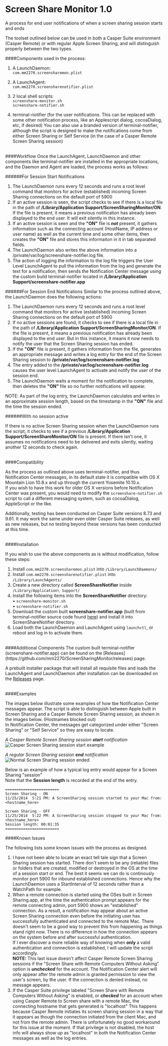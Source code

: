 Screen Share Monitor 1.0
====================

A process for end user notifications of when a screen sharing session starts and ends

The toolset outlined below can be used in both a Casper Suite environment (Casper Remote) or with regular Apple Screen Sharing, and will distinguish properly between the two types.

####Components used in the process:  
1. A LaunchDaemon:  
      `com.mm2270.screensharemon.plist`  

2. A LaunchAgent:  
      `com.mm2270.screensharenotifier.plist`  

2. 2 local shell scripts:  
      `screenshare-monitor.sh`  
      `screenshare-notifier.sh`  

3. terminal-notifier (for the user notifications. This can be replaced with some other notification process, like an Applescript dialog, cocoaDialog, etc, if desired) You can also use a branded version of terminal-notifier, although the script is designed to make the notifications come from either Screen Sharing or Self Service (in the case of a Casper Remote Screen Sharing session)  

<br>
####Workflow
Once the LaunchAgent, LaunchDaemon and other components like terminal-notifier are installed in the appropriate locations, and the Daemon and Agent are loaded, the process works as follows:  

######For Session Start Notifications
1. The LaunchDaemon runs every 12 seconds and runs a root level command that monitors for active (established) incoming Screen Sharing connections on the default port of 5900
2. If an active session is seen, the script checks to see if there is a local file in the path of **/Library/Application Support/ScreenSharingMonitor/ON**. If the file is present, it means a previous notification has already been displayed to the end user. It will exit silently in this instance.
3. If an active session is seen and the **"ON"** file is ***not*** present, it gathers information such as the connecting account (HostName, IP address or user name) as well as the current time and some other items, then creates the **"ON"** file and stores this informaiton in it in tab separated fields.
4. The LaunchDaemon also writes the above information into a /private/var/log/screenshare-notifier.log file.
5. The action of logging the information to the log file triggers the User Level LaunchAgent to pull the information from the log and generate the text for a notification, then sends the Notification Center message using the custom build terminal-notifier located in **/Library/Application Support/screenshare-notifier.app**  

######For Session End Notifications
Similar to the process outlined above, the LaunchDaemon does the following actions:

1. The LaunchDaemon runs every 12 seconds and runs a root level command that monitors for active (established) incoming Screen Sharing connections on the default port of 5900
2. If no active sessions are found, it checks to see if there is a local file in the path of **/Library/Application Support/ScreenSharingMonitor/ON**. If the file is present, it means a previous notification has already been displayed to the end user. But in this instance, it means it now needs to notify the user that the Screen Sharing session has ended.
3. If the **"ON"** file is present, it gathers information from the file, generates an appropriate message and writes a log entry for the end of the Screen Sharing session to **/private/var/log/screenshare-notifier.log**
4. The entry added to the **/private/var/log/screenshare-notifier.log** causes the user level LaunchAgent to activate and notify the user of the session end.
5. The LaunchDaemon waits a moment for the notification to complete, then deletes the **"ON"** file so no further notifications will appear.

NOTE: As part of the log entry, the LaunchDaemon calculates and writes in an approximate session length, based on the timestamp in the **"ON"** file and the time the session ended.  
  
######With no session active

If there is no active Screen Sharing session when the LaunchDaemon runs the script, it checks to see if a previous **/Library/Application Support/ScreenShareMonitor/ON** file is present. If there isn't one, it assumes no notifications need to be delivered and exits silently, waiting another 12 seconds to check again.  
  
<br>
####Compatibility

As the process as outlined above uses terminal-notifier, and thus Notification Center messages, in its default state it is compatible with OS X Mountain Lion 10.8.x and up through the current Yosemite 10.10.x.  
If you wish to have this work for older OS X versions before Notification Center was present, you would need to modify the ```screenshare-notifier.sh``` script to call a different messaging system, such as cocoaDialog, AppleScript or the like.  

Additionally, testing has been conducted on Casper Suite versions 8.73 and 9.61. It may work the same under even older Casper Suite releases, as well as new releases, but no testing beyond these versions has been conducted at this time.  
  
<br>
####Installation

If you wish to use the above components as is without modification, follow these steps:

1. Install ```com.mm2270.screensharemon.plist``` into ```/Library/LaunchDaemons/```
2. Install ```com.mm2270.screensharenotifier.plist``` into ```/Library/LaunchAgents/```
3. Create a new directory called **ScreenShareNotifier** inside ```/Library/Application\ Support/```
4. Install the following items into the **ScreenShareNotifier** directory:  
      • ```screenshare-monitor.sh```  
      • ```screenshare-notifier.sh```  
5. Download the custom built **screenshare-notifier.app** (built from terminal-notifier source code found [here](https://github.com/alloy/terminal-notifier)) and install it into ScreenShareNotifier directory.
6. Load both the LaunchDaemon and LaunchAgent using ```launchctl```, or reboot and log in to activate them.  

<br>
####Additional Components
The custom built terminal-notifier (screenshare-notifier.app) can be found on the [Releases](https://github.com/mm2270/ScreenSharingMonitor/releases) page.

A prebuilt installer package that will install all requisite files and loads the LaunchAgent and LaunchDaemon after installation can be downloaded on the [Releases](https://github.com/mm2270/ScreenSharingMonitor/releases) page.  
  
<br>
####Examples  

The images below illustrate some examples of how tbe Notification Center messages appear. The script is able to distinguish between Apple built in Screen Sharing and a Casper Remote Screen Sharing session, as shown in the images below. (Hostnames blocked out)  
In Notification Center, the messages get categorized under either "Screen Sharing" or "Self Service" so they are easy to locate.  

*A Casper Remote Screen Sharing session* ***start*** *notification*  
![Casper Screen Sharing session start example](http://s17.postimg.org/v2bax9zm7/casperscreenshare_on_example.png)  

*A regular Screen Sharing session* ***end*** *notification*  
![Normal Screen Sharing session ended](http://s27.postimg.org/qv3mq0crn/screenshare_off_example.png)  

Below is an example of how a typical log entry would appear for a Screen Sharing "session"  
Note that the **Session length** is recorded at the end of the entry.

    ========================  
    Screen Sharing - ON  
    11/25/2014  5:21 PM: A ScreenSharing session started to your Mac from: <hostname_here>  
    
    Screen Sharing - OFF  
    11/25/2014  5:22 PM: A ScreenSharing session stopped to your Mac from: <hostname_here>  
    Session length: 00:01:35  
    ========================

####Known Issues

The following lists some known issues with the process as designed.  

1. I have not been able to locate an exact tell tale sign that a Screen Sharing session has started. There don't seem to be any (reliable) files or folders that are created, modified or destroyed in the OS at the time of a session start or end. The best it seems we can do is continously monitor port 5900 for inbound established connections. Hence why the LaunchDaemon uses a StartInterval of 12 seconds rather than a WatchPath for example.
2. When a remote connection is started using the OSes built in Screen Sharing.app, at the time the authentication prompt appears for the remote connecting admin, port 5900 shows an "established" connection. As a result, a notification may appear about an active Screen Sharing connection even before the initiating user has successfully authenticated and connected to the remote Mac. There doesn't seem to be a good way to prevent this from happening as things stand right now. There is no difference in how the connection appears on the system before and after successful authentication.  
If I ever discover a more reliable way of knowing when **only** a valid authentication and connection is established, I will update the script accordingly.  
**NOTE:** This last issue doesn't affect Casper Remote Screen Sharing sessions if the "Screen Share with Remote Computers Without Asking" option is ***unchecked*** for the account. The Notification Center alert will only appear after the remote admin is granted permission to view the user's screen, by the user. If the connection is denied instead, no message appears.
3. If the Casper Suite privilege labeled "Screen Share with Remote Computers Without Asking" is enabled, or ***checked*** for an account when using Casper Remote to Screen share with a remote Mac, the connecting hostname that gets generated is "localhost" This happens because Casper Remote initiates its screen sharing session in a way that it appears as though the connection initiated from the client Mac, and not from the remote admin. There is unfortunately no good workaround for this issue at the moment. If that privilege is not disabled, the host info will always show up as "localhost" in both the Notification Center messages as well as the log entries.
